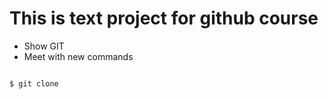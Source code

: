 # This is text project for github course

+ Show GIT
+ Meet with new commands

```bash

$ git clone

```
